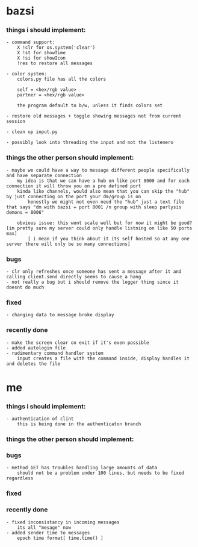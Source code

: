 # bazsi 


### things i should implement:
	- command support:
		X !clr for os.system('clear')
		X !st for showTime
		X !si for showIcon
		!res to restore all messages

	- color system:
		colors.py file has all the colors
		
		self = <hex/rgb value>
		partner = <hex/rgb value>

		the program default to b/w, unless it finds colors set
	
	- restore old messages + toggle showing messages not from current session

	- clean up input.py

	- possibly look into threading the input and not the listenero


### things the other person should implement:
	- maybe we could have a way to message different people specifically and have separate connection
        my idea is that we can have a hub on like port 8000 and for each connection it will throw you on a pre defined port
        kinda like channels, would also mean that you can skip the "hub" by just connecting on the port your dm/group is on
            honestly we might not even need the "hub" just a text file that says "dm with bazsi = port 8001 /n group with sleep parlysis demons = 8006"

        obvious issue: this wont scale well but for now it might be good? [im pretty sure my server could only handle listning on like 50 ports max]
            [ i mean if you think about it its self hosted so at any one server there will only be so many connections]

    

### bugs
	- clr only refreshes once someone has sent a message after it and calling client.send directly seems to cause a hang
	- not really a bug but i should remove the logger thing since it doesnt do much

### fixed
	- changing data to message broke display

### recently done
	- make the screen clear on exit if it's even possible
    - added autologin file
	- rudimentary command handler system
		input creates a file with the command inside, display handles it and deletes the file

    
    







# me


### things i should implement:
    - authentication of clint
        this is being done in the authenticaton branch


### things the other person should implement:
    

### bugs
    - method GET has troubles handling large amounts of data    
        should not be a problem under 100 lines, but needs to be fixed regardless

### fixed


### recently done
    - fixed inconsistancy in incoming messages
        its all "mesage" now
    - added sender time to messages 
        epoch time format[ time.time() ]

